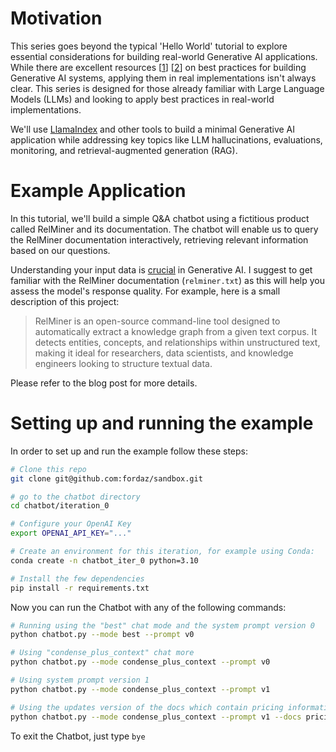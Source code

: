 # Motivation

This series goes beyond the typical 'Hello World' tutorial to explore essential considerations for building real-world Generative AI applications. While there are excellent resources [[1](https://applied-llms.org/#operational-day-to-day-and-org-concerns)] [[2](https://eugeneyan.com/writing/llm-patterns/#collect-user-feedback-to-build-our-data-flywheel)] on best practices for building Generative AI systems, applying them in real implementations isn't always clear. This series is designed for those already familiar with Large Language Models (LLMs) and looking to apply best practices in real-world implementations.

We'll use [LlamaIndex](https://docs.llamaindex.ai/en/stable/) and other tools to build a minimal Generative AI application while addressing key topics like LLM hallucinations, evaluations, monitoring, and retrieval-augmented generation (RAG).

# Example Application

In this tutorial, we'll build a simple Q&A chatbot using a fictitious product called RelMiner and its documentation. The chatbot will enable us to query the RelMiner documentation interactively, retrieving relevant information based on our questions. 

Understanding your input data is [crucial](https://applied-llms.org/#look-at-samples-of-llm-inputs-and-outputs-every-day) in Generative AI. I suggest to get familiar with the RelMiner documentation (`relminer.txt`) as this will help you assess the model's response quality. For example, here is a small description of this project:

> RelMiner is an open-source command-line tool designed to automatically extract a knowledge graph from a given text corpus. It detects entities, concepts, and relationships within unstructured text, making it ideal for researchers, data scientists, and knowledge engineers looking to structure textual data.

Please refer to the blog post for more details. 

# Setting up and running the example

In order to set up and run the example follow these steps: 

```bash
# Clone this repo
git clone git@github.com:fordaz/sandbox.git

# go to the chatbot directory
cd chatbot/iteration_0

# Configure your OpenAI Key
export OPENAI_API_KEY="..."

# Create an environment for this iteration, for example using Conda:
conda create -n chatbot_iter_0 python=3.10

# Install the few dependencies
pip install -r requirements.txt
```

Now you can run the Chatbot with any of the following commands:

```bash
# Running using the "best" chat mode and the system prompt version 0
python chatbot.py --mode best --prompt v0

# Using "condense_plus_context" chat more
python chatbot.py --mode condense_plus_context --prompt v0

# Using system prompt version 1
python chatbot.py --mode condense_plus_context --prompt v1

# Using the updates version of the docs which contain pricing information
python chatbot.py --mode condense_plus_context --prompt v1 --docs pricing
```

To exit the Chatbot, just type `bye`

